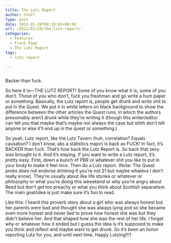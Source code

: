 ```yaml
---
title: The Lutz Report
author: Staff
type: post
date: 2012-01-28T08:19:03+00:00
url: /2012/01/28/the-lutz-report/
categories:
  - Features
  - Front Page
  - The Lutz Report
tags:
  - lutz report

---
```

<div id="attachment_1186" style="width: 310px" class="wp-caption alignright">
  <a href="http://www.reedquest.org/2012/01/the-lutz-report/lutz-report/" rel="attachment wp-att-1186"><img class="size-medium wp-image-1186 " title="Lutz Report" src="https://i2.wp.com/www.reedquest.org/wp-content/uploads/2012/01/Lutz-Report-300x121.jpg?resize=300%2C121" alt="" data-recalc-dims="1" /></a>
  
  <p class="wp-caption-text">
    Backer than fuck.
  </p>
</div>

So here it is—THE LUTZ REPORT! Some of you know what it is; some of you don&#8217;t. Those of you who don&#8217;t, fuck you freshman and go write a hum paper or something. Basically, the Lutz report is, people get drunk and write shit to put in the Quest. We put it in white letters on black background to show the difference between the other articles the Quest runs, in which the authors presumably aren&#8217;t drunk while they&#8217;re writing it (though this writer/editor can tell you that maybe that&#8217;s maybe not always the case but shhh don&#8217;t tell anyone or else it&#8217;ll end up in the quest or something.)

So yeah, Lutz report, like the Lutz Tavern (huh, correlation? Equals causation? I don&#8217;t know, aks a statistics major) is back as FUCK! In fact, it&#8217;s BACKER than fuck. That&#8217;s how back the Lutz Report is. So back that sexy was brought to it. And it&#8217;s staying. If you want to write a Lutz report, it&#8217;s pretty easy. First, down a bunch of PBR or whatever shit you like to put in your body to make it feel nice. Then do a Lutz report. (Note: The Quest probs does not endorse drinking if you&#8217;re not 21 but maybe whatevs I don&#8217;t really know). They&#8217;re usually about like life stories or whatever or philosophy or what you&#8217;re doing this weeekend or why you&#8217;re angry about Reed but don&#8217;t get too preachy or what you think about Scottish separatism. The main goal/idea is just make sure it&#8217;s fun to read.

Like this: I heard this proverb story about a girl who was always honest but her parents were bad and thought she was always lying and so she became even more honest and never lied to prove how honest she was but they didn&#8217;t believe her. And that shaped how she was the rest of her life. I forget why or whatever how it ended but I guess the idea is it&#8217;s supposed to make you think and reflect and maybe want to get drunk. So it&#8217;s been an honor reporting Lutz for you, and until next time, Happy Lutzing!!!1